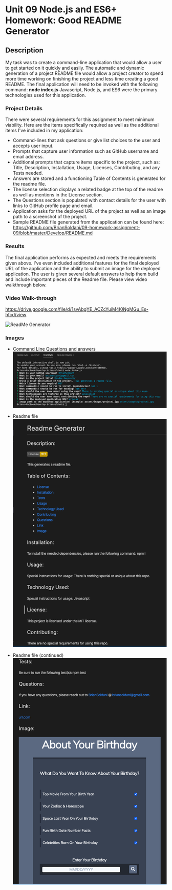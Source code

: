 # Unit 09 Node.js and ES6+ Homework: Good README Generator

## Description

My task was to create a command-line application that would allow a user to get started on it quickly and easily. The automatic and dynamic generation of a project README file would allow a project creator to spend more time working on finishing the project and less time creating a good README. The final application will need to be invoked with the following command: **node index.js**
Javascript, Node.js, and ES6 were the primary technologies used for this application.


### Project Details

There were several requirements for this assignment to meet minimum viability. Here are the items specifically required as well as the additional items I've included in my application:

- Command-lines that ask questions or give list choices to the user and accepts user input.
- Prompts that capture user information such as GitHub username and email address.
- Additional prompts that capture items specific to the project, such as: Title, Description, Installation, Usage, Licenses, Contributing, and any Tests needed.
- Answers are stored and a functioning Table of Contents is generated for the readme file.
- The license selection displays a related badge at the top of the readme as well as mentions in the License section.
- The Questions section is populated with contact details for the user with links to GitHub profile page and email.
- Application asks for the deployed URL of the project as well as an image path to a screenshot of the project.
- Sample README file generated from the application can be found here: https://github.com/BrianSoldani/09-homework-assignment-09/blob/master/Develop/README.md


### Results

The final application performs as expected and meets the requirements given above. I've even included additional features for the final deployed URL of the application and the ability to submit an image for the deployed application. The user is given several default answers to help them build and include important pieces of the Readme file. Please view video walkthrough below.

### Video Walk-through

https://drive.google.com/file/d/1svAbgYE_ACZcYuiM4I0NgMGu_Es-hfcd/view

![ReadMe Generator](develop/assets/images/readme_generator.gif) 


### Images

- Command Line Questions and answers<br>
![ReadMe Generator](develop/assets/images/command.jpg) 

- Readme file<br>
![ReadMe Generator](develop/assets/images/readme1.jpg) 

- Readme file (continued)<br>
![ReadMe Generator](develop/assets/images/readme2.jpg) 